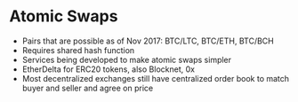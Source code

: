 # Atomic Swaps

- Pairs that are possible as of Nov 2017: BTC/LTC, BTC/ETH, BTC/BCH
- Requires shared hash function
- Services being developed to make
  atomic swaps simpler
- EtherDelta for ERC20 tokens, also Blocknet, 0x
- Most decentralized exchanges still have centralized order book to match
  buyer and seller and agree on price
